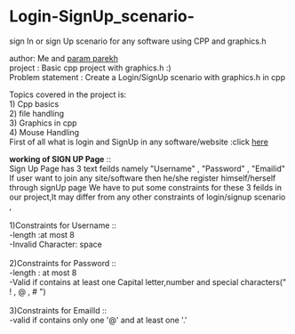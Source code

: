 # Login-SignUp_scenario-
sign In or sign Up scenario for any software using CPP  and graphics.h


author: Me and [param parekh](https://github.com/paramparekh)  <br />
project : Basic cpp project with graphics.h :)    <br />
Problem statement : Create a Login/SignUp scenario with graphics.h in cpp  <br />

Topics covered in the project is:   <br />
               1)  Cpp basics       <br />
               2)  file handling    <br />
               3)  Graphics in cpp  <br />
               4)  Mouse Handling   <br />
First of all what is login and SignUp in any software/website :click [here](https://ell.stackexchange.com/questions/24384/what-is-the-difference-among-sign-up-sign-in-and-log-in#:~:text=Sign%20up%20means%20%22to%20register,no%20such%20noun%20as%20*signin.)

**working of SIGN UP Page** ::<br/>
Sign Up Page has 3 text feilds namely "Username" , "Password" , "Emailid"
If user want to join any site/software then he/she register himself/herself through signUp page
We have to put some constraints for these 3 feilds in our project,It may differ from any other constraints of login/signup scenario ,<br/>
<br/>
1)Constraints for Username ::<br/>
-length :at most 8      <br/>
-Invalid Character: space  <br/>
<br/>
2)Constraints for Password ::<br/>
-length : at most 8 <br/>
-Valid if contains at least one Capital letter,number and special characters(" ! , @ , # ") <br/>
<br/>
3)Constraints for EmailId ::<br/>
-valid if contains only one '@' and at least one '.'<br/>
<br/>
